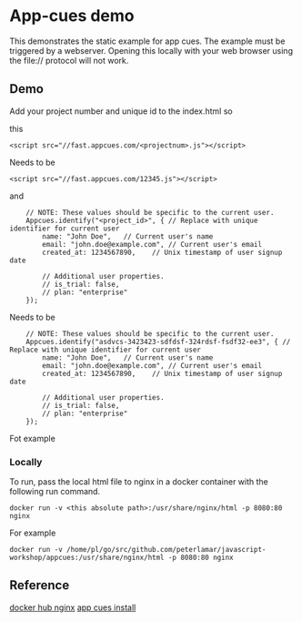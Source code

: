 # App-cues demo

This demonstrates the static example for app cues. The example must be triggered
by a webserver. Opening this locally with your web browser using the file:// 
protocol will not work. 

## Demo

Add your project number and unique id to the index.html so

this 
```
<script src="//fast.appcues.com/<projectnum>.js"></script>
```

Needs to be 

```
<script src="//fast.appcues.com/12345.js"></script>
```

and 

```
    // NOTE: These values should be specific to the current user.
    Appcues.identify("<project_id>", { // Replace with unique identifier for current user
        name: "John Doe",   // Current user's name
        email: "john.doe@example.com", // Current user's email
        created_at: 1234567890,    // Unix timestamp of user signup date

        // Additional user properties.
        // is_trial: false,
        // plan: "enterprise"
    });
```

Needs to be 

```
    // NOTE: These values should be specific to the current user.
    Appcues.identify("asdvcs-3423423-sdfdsf-324rdsf-fsdf32-ee3", { // Replace with unique identifier for current user
        name: "John Doe",   // Current user's name
        email: "john.doe@example.com", // Current user's email
        created_at: 1234567890,    // Unix timestamp of user signup date

        // Additional user properties.
        // is_trial: false,
        // plan: "enterprise"
    });
```

Fot example

### Locally

To run, pass the local html file to nginx 
in a docker container with the following run command.

```
docker run -v <this absolute path>:/usr/share/nginx/html -p 8080:80 nginx
```

For example

```
docker run -v /home/pl/go/src/github.com/peterlamar/javascript-workshop/appcues:/usr/share/nginx/html -p 8080:80 nginx
```

## Reference

[docker hub nginx](https://hub.docker.com/_/nginx)
[app cues install](https://docs.appcues.com/article/48-install-overview)
